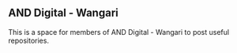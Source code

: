 ## AND Digital - Wangari

This is a space for members of AND Digital - Wangari to post useful repositories.


